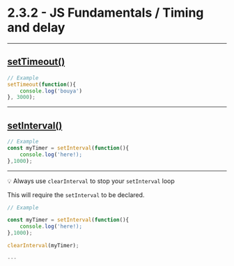# 2.3.2 - JS Fundamentals / Timing and delay

---

## [setTimeout()](https://www.w3schools.com/jsref/met_win_settimeout.asp)

```js
// Example
setTimeout(function(){
    console.log('bouya')
}, 3000);
```

---

## [setInterval()](https://www.w3schools.com/jsref/met_win_setinterval.asp)

```js
// Example
const myTimer = setInterval(function(){
    console.log('here!);
},1000);
```

---

💡 Always use `clearInterval` to stop your `setInterval` loop

This will require the `setInterval` to be declared.

```js
// Example

const myTimer = setInterval(function(){
    console.log('here!);
},1000);

clearInterval(myTimer);

---


